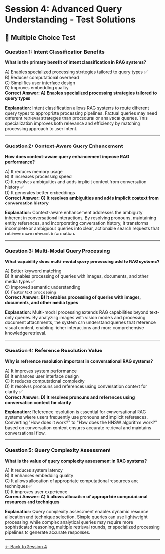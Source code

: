 # Session 4: Advanced Query Understanding - Test Solutions

## 📝 Multiple Choice Test

### Question 1: Intent Classification Benefits

**What is the primary benefit of intent classification in RAG systems?**

A) Enables specialized processing strategies tailored to query types ✅  
B) Reduces computational overhead  
C) Simplifies user interface design  
D) Improves embedding quality  
**Correct Answer: A) Enables specialized processing strategies tailored to query types**

**Explanation:** Intent classification allows RAG systems to route different query types to appropriate processing pipelines. Factual queries may need different retrieval strategies than procedural or analytical queries. This specialization improves both relevance and efficiency by matching processing approach to user intent.

---

### Question 2: Context-Aware Query Enhancement

**How does context-aware query enhancement improve RAG performance?**

A) It reduces memory usage  
B) It increases processing speed  
C) It resolves ambiguities and adds implicit context from conversation history ✅  
D) It generates better embeddings  
**Correct Answer: C) It resolves ambiguities and adds implicit context from conversation history**

**Explanation:** Context-aware enhancement addresses the ambiguity inherent in conversational interactions. By resolving pronouns, maintaining entity references, and incorporating conversation history, it transforms incomplete or ambiguous queries into clear, actionable search requests that retrieve more relevant information.

---

### Question 3: Multi-Modal Query Processing

**What capability does multi-modal query processing add to RAG systems?**

A) Better keyword matching  
B) It enables processing of queries with images, documents, and other media types ✅  
C) Improved semantic understanding  
D) Faster text processing  
**Correct Answer: B) It enables processing of queries with images, documents, and other media types**

**Explanation:** Multi-modal processing extends RAG capabilities beyond text-only queries. By analyzing images with vision models and processing document attachments, the system can understand queries that reference visual content, enabling richer interactions and more comprehensive knowledge retrieval.

---

### Question 4: Reference Resolution Value

**Why is reference resolution important in conversational RAG systems?**

A) It improves system performance  
B) It enhances user interface design  
C) It reduces computational complexity  
D) It resolves pronouns and references using conversation context for clarity ✅  
**Correct Answer: D) It resolves pronouns and references using conversation context for clarity**

**Explanation:** Reference resolution is essential for conversational RAG systems where users frequently use pronouns and implicit references. Converting "How does it work?" to "How does the HNSW algorithm work?" based on conversation context ensures accurate retrieval and maintains conversational flow.

---

### Question 5: Query Complexity Assessment

**What is the value of query complexity assessment in RAG systems?**

A) It reduces system latency  
B) It enhances embedding quality  
C) It allows allocation of appropriate computational resources and techniques ✅  
D) It improves user experience  
**Correct Answer: C) It allows allocation of appropriate computational resources and techniques**

**Explanation:** Query complexity assessment enables dynamic resource allocation and technique selection. Simple queries can use lightweight processing, while complex analytical queries may require more sophisticated reasoning, multiple retrieval rounds, or specialized processing pipelines to generate accurate responses.

---

[← Back to Session 4](Session4_ModuleA_Query_Understanding.md)